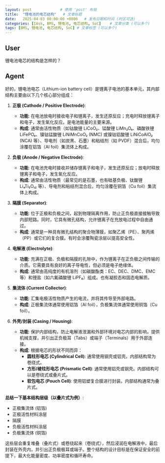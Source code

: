 ```yaml
---
layout: post             # 使用 'post' 布局
title:  "锂电池的电芯结构"   # 文章标题
date:   2025-04-03 00:00:00 +0800   # 发布日期和时间 (时区可选)
categories: [IAsk, BMS, 锂电池, 电芯结构, SoC]    # 文章分类 (可以多个)
tags: [BMS, 锂电池, 电芯结构, SoC] # 文章标签 (可以多个)
---
```



## User

锂电池电芯的结构是怎样的？

## Agent

好的，锂电池电芯（Lithium-ion battery cell）是锂离子电池的基本单元，其内部结构主要由以下几个核心部分组成：

1.  **正极 (Cathode / Positive Electrode)**:
    * **功能**: 在电池放电时接收电子和锂离子，发生还原反应；充电时释放锂离子和电子，发生氧化反应。是电池能量的主要来源。
    * **构成**: 通常由活性物质（如钴酸锂 LiCoO₂、锰酸锂 LiMn₂O₄、磷酸铁锂 LiFePO₄、镍钴锰酸锂 LiNiMnCoO₂ (NMC) 或镍钴铝酸锂 LiNiCoAlO₂ (NCA) 等）、导电剂（如炭黑、石墨）和粘结剂（如 PVDF）混合后，均匀涂覆在铝箔（Al foil）集流体上构成。

2.  **负极 (Anode / Negative Electrode)**:
    * **功能**: 在电池充电时接收并储存锂离子和电子，发生还原反应；放电时释放锂离子和电子，发生氧化反应。
    * **构成**: 通常由活性物质（最常见的是石墨，也有硅基负极、钛酸锂 Li₄Ti₅O₁₂ 等）、导电剂和粘结剂混合后，均匀涂覆在铜箔（Cu foil）集流体上构成。

3.  **隔膜 (Separator)**:
    * **功能**: 位于正极和负极之间，起到物理隔离作用，防止正负极直接接触导致内部短路。同时，它具有微孔结构，允许锂离子在充放电过程中自由通过。
    * **构成**: 通常是一种具有微孔结构的聚合物薄膜，如聚乙烯（PE）、聚丙烯（PP）或它们的复合膜。有时会涂覆陶瓷涂层以提高安全性。

4.  **电解液 (Electrolyte)**:
    * **功能**: 充满在正极、负极和隔膜的孔隙中，作为锂离子在正负极之间传输的介质。它需要具有良好的离子导电性，但必须是电子绝缘体。
    * **构成**: 通常由高纯度的有机溶剂（如碳酸酯类：EC、DEC、DMC、EMC等）和锂盐（如六氟磷酸锂 LiPF₆）组成。也有凝胶态和固态电解质。

5.  **集流体 (Current Collector)**:
    * **功能**: 汇集电极活性物质产生的电流，并将其传导至外部电路。
    * **构成**: 正极集流体通常使用铝箔（Al foil），负极集流体通常使用铜箔（Cu foil）。

6.  **外壳/封装 (Casing / Housing)**:
    * **功能**: 保护内部结构，防止电解液泄漏和外部环境对电芯内部的影响，提供机械支撑，并引出正负极耳（Tabs）或端子（Terminals）用于外部连接。
    * **构成**: 根据电芯的形状不同而异：
        * **圆柱形电芯 (Cylindrical Cell)**: 通常使用钢壳或铝壳。内部结构常为卷绕式。
        * **方形/棱柱形电芯 (Prismatic Cell)**: 通常使用铝壳或钢壳。内部结构可以是卷绕式或叠片式。
        * **软包电芯 (Pouch Cell)**: 使用铝塑复合膜进行封装。内部结构通常为叠片式。

**总结一下基本结构层级（以叠片式为例）**:

* 正极集流体 (铝箔)
* 正极活性材料涂层
* 隔膜
* 负极活性材料涂层
* 负极集流体 (铜箔)

这些层会重复堆叠（叠片式）或卷绕起来（卷绕式），然后浸润在电解液中，最后封装在外壳内，并引出正负极极耳或端子。整个结构的设计目标是在保证安全的前提下，最大化能量密度、功率密度和循环寿命。